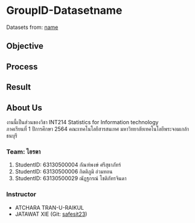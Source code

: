 # GroupID-Datasetname
Datasets from: [name](link)

## Objective

## Process

## Result

## About Us
งานนี้เป็นส่วนของวิชา INT214 Statistics for Information technology <br/> ภาคเรียนที่ 1 ปีการศึกษา 2564 คณะเทคโนโลยีสารสนเทศ มหาวิทยาลัยเทคโนโลยีพระจอมเกล้าธนบุรี
### Team: ไอรดา
1. StudentID: 63130500004   กัณฑ์พงษ์ ศรีสุธาภัทร์
2. StudentID: 63130500006   กิตติภูมิ อ่วมทอน
3. StudentID: 63130500029   ณัฏฐกรณ์ โชติภัทรจินดา

### Instructor
- ATCHARA TRAN-U-RAIKUL
- JATAWAT XIE (Git: [safesit23](https://github.com/safesit23))



